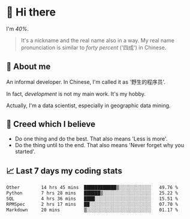 # 👋 Hi there

I'm *40%*.

> It's a nickname and the real name also in a way.
> My real name pronunciation is similar to *forty percent* ('四成') in Chinese.

## :speech_balloon: About me

An informal developer. In Chinese, I'm called it as '野生的程序员'.

In fact, _development_ is not my main work. It's my hobby.

Actually, I'm a data scientist, especially in geographic data mining.

## :see_no_evil: Creed which I believe

- Do one thing and do the best. That also means 'Less is more'.
- Do the thing until to the end. That also means 'Never forget why you started'.

## :chart_with_upwards_trend: Last 7 days my coding stats

<!--START_SECTION:waka-->

```txt
Other        14 hrs 45 mins  ████████████▒░░░░░░░░░░░░   49.76 %
Python       7 hrs 28 mins   ██████▒░░░░░░░░░░░░░░░░░░   25.22 %
SQL          4 hrs 36 mins   ████░░░░░░░░░░░░░░░░░░░░░   15.51 %
RPMSpec      2 hrs 17 mins   ██░░░░░░░░░░░░░░░░░░░░░░░   07.70 %
Markdown     20 mins         ▒░░░░░░░░░░░░░░░░░░░░░░░░   01.17 %
```

<!--END_SECTION:waka-->

